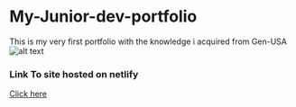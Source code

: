 # My-Junior-dev-portfolio
This is my very first portfolio with the knowledge i acquired from Gen-USA
![alt text](assets/media/)

### Link To site hosted on netlify
[Click here](https://nebiy-negash.netlify.app/)
